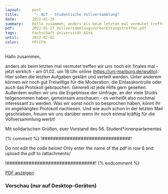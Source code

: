 ```yaml
---
layout:     post
title:       "- ALT - Studentische Vollversammlung"
date:       2022-01-29
summary:    Hallo zusammen, anders als beim letzten mal vermutet treffen wir uns noch ein finales mal - jetzt wirklich - am 01.02. um 18 Uhr online (https://uni-marburg.de/wu6to). Hier sollen die letzten Aufgaben geklärt und verteilt werden. Unter anderem können wir noch gut Freiwillige für die Moderation, die Einlasskontrolle oder auch das Protokoll gebrauchen
pdf:        2022-01-27_Vollversammlungsvorbereitungstreffen.pdf
tags:       Fachschaft Universität AStA
until:		2022-02-02
color:      FFCCF9
---
```


Hallo zusammen,

anders als beim letzten mal vermutet treffen wir uns noch ein finales mal - jetzt wirklich - am 01.02. um 18 Uhr online (https://uni-marburg.de/wu6to). Hier sollen die letzten Aufgaben geklärt und verteilt werden. Unter anderem können wir noch gut Freiwillige für die Moderation, die Einlasskontrolle oder auch das Protokoll gebrauchen. Generell ist jede Hilfe gern gesehen. Außerdem wollen wir uns die Ergebnisse der Umfrage, an der viele Studis teilgenommen haben, gemeinsam anschauen - es verheißt also nochmal interessant zu werden.
Was wir sonst noch so besprochen haben, könnt ihr im angehängten Protokoll nachlesen. Und wie auch schon in der letzten Mail geschrieben, freuen wir uns darüber wenn ihr noch einmal kräftig für die Vollversammlung werbt!

Mit solidarischen Grüßen,
euer Vorstand des 56. Student*innenparlamentes 


{% comment %}
!################################!

Do not edit the code below! Only enter the name of the pdf in row 6 and upload the pdf to /attachments/

!################################!
{% endcomment %}

<a class="btn btn-primary" href="{{ site.url }}/attachments/{{page.pdf}}">PDF anzeigen</a>

<h3>Vorschau (nur auf Desktop-Geräten)</h3>
<div class="d-none d-sm-block">
    <object data="{{ site.url }}/attachments/{{page.pdf}}" width="100%" height="1010" type='application/pdf'>
    </object>
</div>
